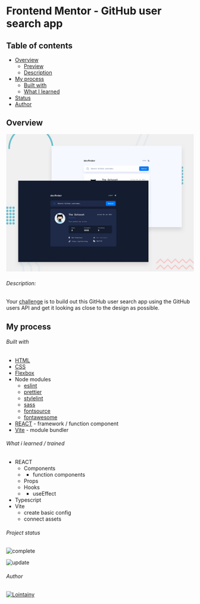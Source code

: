 # Frontend Mentor - GitHub user search app

## Table of contents

- [Overview](#overview)
  - [Preview](https://github-user-search-app-react-lointainy.netlify.app/)
  - [Description](#description)
- [My process](#my-process)
  - [Built with](#built-with)
  - [What I learned](#what-i-learned)
- [Status](#project-status)
- [Author](#author)

## Overview

![screenshot](./design/preview.jpg)

###### Description:

Your [challenge](https://www.frontendmentor.io/challenges/github-user-search-app-Q09YOgaH6) is to build out this GitHub user search app using the GitHub users API and get it looking as close to the design as possible.

## My process

###### Built with

- [HTML](https://developer.mozilla.org/en-US/docs/Web/HTML)
- [CSS](https://developer.mozilla.org/en-US/docs/Web/CSS)
- [Flexbox](https://developer.mozilla.org/en-US/docs/Web/CSS/CSS_Flexible_Box_Layout/Aligning_Items_in_a_Flex_Container)
- Node modules
  - [eslint](https://eslint.org/)
  - [prettier](https://prettier.io/)
  - [stylelint](https://stylelint.io/)
  - [sass](https://sass-lang.com/)
  - [fontsource](https://fontsource.org/docs/getting-started)
  - [fontawesome](https://fontawesome.com/)
- [REACT](https://reactjs.org/) - framework / function component
- [Vite](https://vitejs.dev/) - module bundler

###### What i learned / trained

- REACT
  - Components
  - - function components
  - Props
  - Hooks
  - - useEffect
- Typescript
- Vite
  - create basic config
  - connect assets

###### Project status

![complete](https://img.shields.io/badge/project_created:-30.07.2022-333?style=for-the-badge&labelColor=e7901f)

![update](https://img.shields.io/badge/last_update:-18.10.22-333?style=for-the-badge&labelColor=1fe783)

###### Author

[![Lointainy](https://img.shields.io/badge/-lointainy-333?style=for-the-badge&logo=github&&logoColor=FFF)](https://github.com/Lointainy)
